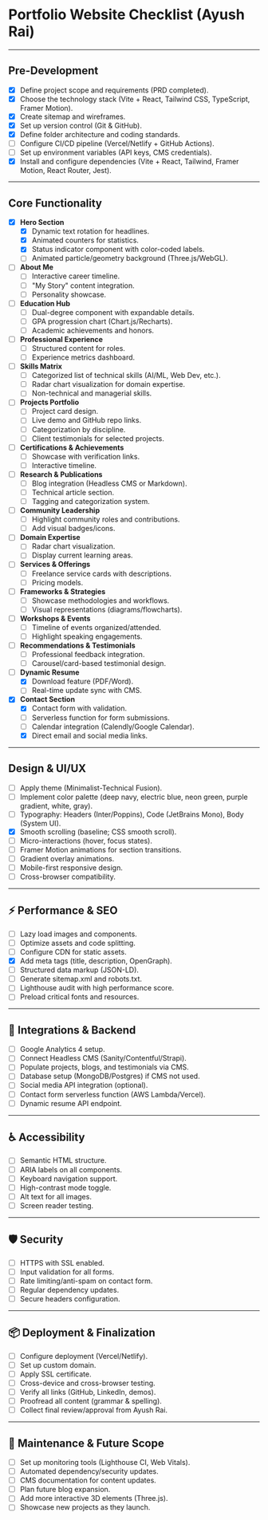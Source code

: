 # Portfolio Website Checklist (Ayush Rai)

---

## Pre-Development

- [x] Define project scope and requirements (PRD completed).
- [x] Choose the technology stack (Vite + React, Tailwind CSS, TypeScript, Framer Motion).
- [x] Create sitemap and wireframes.
- [x] Set up version control (Git & GitHub).
- [x] Define folder architecture and coding standards.
- [ ] Configure CI/CD pipeline (Vercel/Netlify + GitHub Actions).
- [ ] Set up environment variables (API keys, CMS credentials).
- [x] Install and configure dependencies (Vite + React, Tailwind, Framer Motion, React Router, Jest).

---

## Core Functionality

- [x] **Hero Section**
  - [x] Dynamic text rotation for headlines.
  - [x] Animated counters for statistics.
  - [x] Status indicator component with color-coded labels.
  - [ ] Animated particle/geometry background (Three.js/WebGL).

- [ ] **About Me**
  - [ ] Interactive career timeline.
  - [ ] "My Story" content integration.
  - [ ] Personality showcase.

- [ ] **Education Hub**
  - [ ] Dual-degree component with expandable details.
  - [ ] GPA progression chart (Chart.js/Recharts).
  - [ ] Academic achievements and honors.

- [ ] **Professional Experience**
  - [ ] Structured content for roles.
  - [ ] Experience metrics dashboard.

- [ ] **Skills Matrix**
  - [ ] Categorized list of technical skills (AI/ML, Web Dev, etc.).
  - [ ] Radar chart visualization for domain expertise.
  - [ ] Non-technical and managerial skills.

- [ ] **Projects Portfolio**
  - [ ] Project card design.
  - [ ] Live demo and GitHub repo links.
  - [ ] Categorization by discipline.
  - [ ] Client testimonials for selected projects.

- [ ] **Certifications & Achievements**
  - [ ] Showcase with verification links.
  - [ ] Interactive timeline.

- [ ] **Research & Publications**
  - [ ] Blog integration (Headless CMS or Markdown).
  - [ ] Technical article section.
  - [ ] Tagging and categorization system.

- [ ] **Community Leadership**
  - [ ] Highlight community roles and contributions.
  - [ ] Add visual badges/icons.

- [ ] **Domain Expertise**
  - [ ] Radar chart visualization.
  - [ ] Display current learning areas.

- [ ] **Services & Offerings**
  - [ ] Freelance service cards with descriptions.
  - [ ] Pricing models.

- [ ] **Frameworks & Strategies**
  - [ ] Showcase methodologies and workflows.
  - [ ] Visual representations (diagrams/flowcharts).

- [ ] **Workshops & Events**
  - [ ] Timeline of events organized/attended.
  - [ ] Highlight speaking engagements.

- [ ] **Recommendations & Testimonials**
  - [ ] Professional feedback integration.
  - [ ] Carousel/card-based testimonial design.

- [ ] **Dynamic Resume**
  - [x] Download feature (PDF/Word).
  - [ ] Real-time update sync with CMS.

- [x] **Contact Section**
  - [x] Contact form with validation.
  - [ ] Serverless function for form submissions.
  - [ ] Calendar integration (Calendly/Google Calendar).
  - [x] Direct email and social media links.

---

## Design & UI/UX

- [ ] Apply theme (Minimalist-Technical Fusion).
- [ ] Implement color palette (deep navy, electric blue, neon green, purple gradient, white, gray).
- [ ] Typography: Headers (Inter/Poppins), Code (JetBrains Mono), Body (System UI).
- [x] Smooth scrolling (baseline; CSS smooth scroll).
- [ ] Micro-interactions (hover, focus states).
- [ ] Framer Motion animations for section transitions.
- [ ] Gradient overlay animations.
- [ ] Mobile-first responsive design.
- [ ] Cross-browser compatibility.

---

## ⚡ Performance & SEO

- [ ] Lazy load images and components.
- [ ] Optimize assets and code splitting.
- [ ] Configure CDN for static assets.
- [x] Add meta tags (title, description, OpenGraph).
- [ ] Structured data markup (JSON-LD).
- [ ] Generate sitemap.xml and robots.txt.
- [ ] Lighthouse audit with high performance score.
- [ ] Preload critical fonts and resources.

---

## 🔌 Integrations & Backend

- [ ] Google Analytics 4 setup.
- [ ] Connect Headless CMS (Sanity/Contentful/Strapi).
- [ ] Populate projects, blogs, and testimonials via CMS.
- [ ] Database setup (MongoDB/Postgres) if CMS not used.
- [ ] Social media API integration (optional).
- [ ] Contact form serverless function (AWS Lambda/Vercel).
- [ ] Dynamic resume API endpoint.

---

## ♿ Accessibility

- [ ] Semantic HTML structure.
- [ ] ARIA labels on all components.
- [ ] Keyboard navigation support.
- [ ] High-contrast mode toggle.
- [ ] Alt text for all images.
- [ ] Screen reader testing.

---

## 🛡️ Security

- [ ] HTTPS with SSL enabled.
- [ ] Input validation for all forms.
- [ ] Rate limiting/anti-spam on contact form.
- [ ] Regular dependency updates.
- [ ] Secure headers configuration.

---

## 📦 Deployment & Finalization

- [ ] Configure deployment (Vercel/Netlify).
- [ ] Set up custom domain.
- [ ] Apply SSL certificate.
- [ ] Cross-device and cross-browser testing.
- [ ] Verify all links (GitHub, LinkedIn, demos).
- [ ] Proofread all content (grammar & spelling).
- [ ] Collect final review/approval from Ayush Rai.

---

## 🔄 Maintenance & Future Scope

- [ ] Set up monitoring tools (Lighthouse CI, Web Vitals).
- [ ] Automated dependency/security updates.
- [ ] CMS documentation for content updates.
- [ ] Plan future blog expansion.
- [ ] Add more interactive 3D elements (Three.js).
- [ ] Showcase new projects as they launch.
